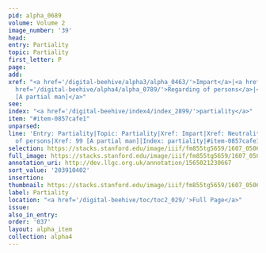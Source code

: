 ```yaml
---
pid: alpha_0689
volume: Volume 2
image_number: '39'
head:
entry: Partiality
topic: Partiality
first_letter: P
page:
add:
xref: "<a href='/digital-beehive/alpha3/alpha_0463/'>Impart</a>|<a href='/digital-beehive/alpha3/alpha_0642/'>Neutrality</a>|<a
  href='/digital-beehive/alpha4/alpha_0789/'>Regarding of persons</a>|<a href='/digital-beehive/num1/num_0102/'>99
  [A partial man]</a>"
see:
index: "<a href='/digital-beehive/index4/index_2899/'>partiality</a>"
item: "#item-0857cafe1"
unparsed:
line: 'Entry: Partiality|Topic: Partiality|Xref: Impart|Xref: Neutrality|Xref: Regarding
  of persons|Xref: 99 [A partial man]|Index: partiality|#item-0857cafe1'
selection: https://stacks.stanford.edu/image/iiif/fm855tg5659/1607_0506/269,402,3082,425/full/0/default.jpg
full_image: https://stacks.stanford.edu/image/iiif/fm855tg5659/1607_0506/full/full/0/default.jpg
annotation_uri: http://dev.llgc.org.uk/annotation/1565021230667
sort_value: '203910402'
insertion:
thumbnail: https://stacks.stanford.edu/image/iiif/fm855tg5659/1607_0506/269,402,600,180/250,/0/default.jpg
label: Partiality
location: "<a href='/digital-beehive/toc/toc2_029/'>Full Page</a>"
issue:
also_in_entry:
order: '037'
layout: alpha_item
collection: alpha4
---
```

